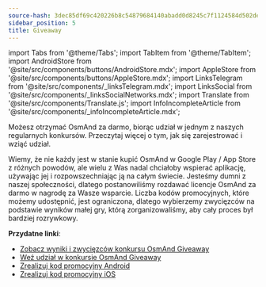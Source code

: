```yaml
---
source-hash: 3dec85df69c420226b8c54879684140abadd0d8245c7f1124584d502de7a8674
sidebar_position: 5
title: Giveaway
---
```

import Tabs from '@theme/Tabs';
import TabItem from '@theme/TabItem';
import AndroidStore from '@site/src/components/buttons/AndroidStore.mdx';
import AppleStore from '@site/src/components/buttons/AppleStore.mdx';
import LinksTelegram from '@site/src/components/_linksTelegram.mdx';
import LinksSocial from '@site/src/components/_linksSocialNetworks.mdx';
import Translate from '@site/src/components/Translate.js';
import InfoIncompleteArticle from '@site/src/components/_infoIncompleteArticle.mdx';


Możesz otrzymać OsmAnd za darmo, biorąc udział w jednym z naszych regularnych konkursów. Przeczytaj więcej o tym, jak się zarejestrować i wziąć udział.

Wiemy, że nie każdy jest w stanie kupić OsmAnd w Google Play / App Store z różnych powodów, ale wielu z Was nadal chciałoby wspierać aplikację, używając jej i rozpowszechniając ją na całym świecie. Jesteśmy dumni z naszej społeczności, dlatego postanowiliśmy rozdawać licencje OsmAnd za darmo w nagrodę za Wasze wsparcie. Liczba kodów promocyjnych, które możemy udostępnić, jest ograniczona, dlatego wybierzemy zwycięzców na podstawie wyników małej gry, którą zorganizowaliśmy, aby cały proces był bardziej rozrywkowy.

**Przydatne linki**:
- [Zobacz wyniki i zwycięzców konkursu OsmAnd Giveaway](https://osmand.net/giveaway/)
- [Weź udział w konkursie OsmAnd Giveaway](https://osmand.net/giveaway/)
- [Zrealizuj kod promocyjny Android](https://support.google.com/googleplay/answer/3422659?hl)
- [Zrealizuj kod promocyjny iOS](https://support.apple.com/en-gb/HT201209)